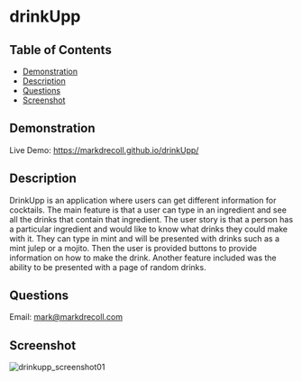 # drinkUpp
  ## Table of Contents
   - [Demonstration](#Demonstration)
   - [Description](#Description)
   - [Questions](#Questions)
   - [Screenshot](#Screenshot)
## Demonstration
Live Demo: https://markdrecoll.github.io/drinkUpp/
## Description
DrinkUpp is an application where users can get different information for cocktails. The main feature is that a user can type in an ingredient and see all the drinks that contain that ingredient. The user story is that a person has a particular ingredient and would like to know what drinks they could make with it. They can type in mint and will be presented with drinks such as a mint julep or a mojito. Then the user is provided buttons to provide information on how to make the drink. Another feature included was the ability to be presented with a page of random drinks. 
## Questions
Email: mark@markdrecoll.com
## Screenshot
![drinkupp_screenshot01](https://user-images.githubusercontent.com/77694281/125535885-30687ba3-d8da-45c9-a4fc-93b566e5ffcd.PNG)

